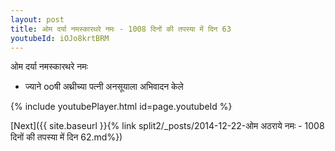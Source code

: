 ```yaml
---
layout: post
title: ओम दर्या नमस्कारथरे नमः - 1008 दिनों की तपस्या में दिन 63
youtubeId: iOJo8krtBRM
---
```

 
 
 ओम दर्या नमस्कारथरे नमः  
 
 -  ज्याने ooषी अथ्रीच्या पत्नी अनसूयाला अभिवादन केले 
 
  
 
  
 
 
 
 
 
 


{% include youtubePlayer.html id=page.youtubeId %}
 
[Next]({{ site.baseurl }}{% link  split2/_posts/2014-12-22-ओम अठराये नमः - 1008 दिनों की तपस्या में दिन 62.md%})
 
